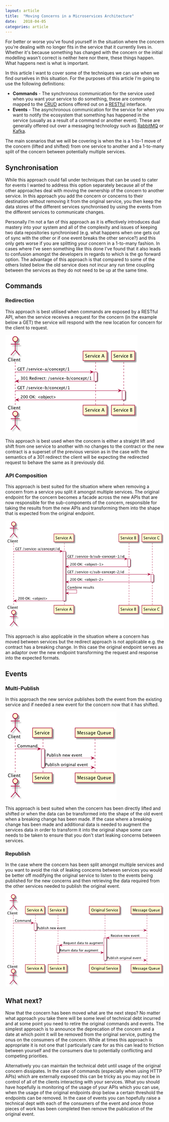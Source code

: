 ```yaml
---
layout: article
title:  "Moving Concerns in a Microservices Architecture"
date:   2018-04-05
categories: article
---
```


For better or worse you've found yourself in the situation where the concern you're dealing with no longer fits in the service that it currently lives in. Whether it's because something has changed with the concern or the initial modelling wasn't correct is neither here nor there, these things happen. What happens next is what is important.

In this article I want to cover some of the techniques we can use when we find ourselves in this situation. For the purposes of this article I'm going to use the following definitions:

* **Commands** - The synchronous communication for the service used when you want your service to do something, these are commonly mapped to the [CRUD](https://en.wikipedia.org/wiki/Create,_read,_update_and_delete) actions offered out on a [RESTful](https://en.wikipedia.org/wiki/Representational_state_transfer) interface.
* **Events** - The asynchronous communication for the service for when you want to notify the ecosystem that something has happened in the service (usually as a result of a command or another event). These are generally offered out over a messaging technology such as [RabbitMQ](https://www.rabbitmq.com/) or [Kafka](https://kafka.apache.org/).

The main scenarios that we will be covering is when the is a 1-to-1 move of the concern (lifted and shifted) from one service to another and a 1-to-many split of the concern between potentially multiple services.

## Synchronisation

While this approach could fall under techniques that can be used to cater for events I wanted to address this option separately because all of the other approaches deal with moving the ownership of the concern to another service. In this approach you add the concern or concerns to their destination without removing it from the original service, you then keep the data stores of the different services synchronised by using the events from the different services to communicate changes.

Personally I’m not a fan of this approach as it is effectively introduces dual mastery into your system and all of the complexity and issues of keeping two data repositories synchronised (e.g. what happens when one gets out of sync with the other or if one event breaks the other service?) and this only gets worse if you are splitting your concern in a 1-to-many fashion. In cases where I’ve seen something like this done I’ve found that it also leads to confusion amongst the developers in regards to which is the go forward option. The advantage of this approach is that compared to some of the others listed below the old service does not incur any run time coupling between the services as they do not need to be up at the same time.

## Commands
### Redirection

This approach is best utilised when commands are exposed by a RESTful API, when the service receives a request for the concern (in the example below a GET) the service will respond with the new location for concern for the client to request.

![](/images/moving-concerns-in-a-microservices-architecture/command-redirect.png)

This approach is best used when the concern is either a straight lift and shift from one service to another with no changes to the contract or the new contract is a superset of the previous version as in the case with the semantics of a 301 redirect the client will be expecting the redirected request to behave the same as it previously did.

### API Composition

This approach is best suited for the situation where when removing a concern from a service you split it amongst multiple services. The original endpoint for the concern becomes a facade across the new APIs that are now responsible for the sub-components of the concern, responsible for taking the results from the new APIs and transforming them into the shape that is expected from the original endpoint.

![](/images/moving-concerns-in-a-microservices-architecture/command-composition.png)

This approach is also applicable in the situation where a concern has moved between services but the redirect approach is not applicable e.g. the contract has a breaking change. In this case the original endpoint serves as an adaptor over the new endpoint transforming the request and response into the expected formats.

## Events
### Multi-Publish

In this approach the new service publishes both the event from the existing service and if needed a new event for the concern now that it has shifted.

![](/images/moving-concerns-in-a-microservices-architecture/event-multipublish.png)

This approach is best suited when the concern has been directly lifted and shifted or when the data can be transformed into the shape of the old event when a breaking change has been made. If the case where a breaking change has been made and additional data is needed to augment the services data in order to transform it into the original shape some care needs to be taken to ensure that you don't start leaking concerns between services.

### Republish

In the case where the concern has been split amongst multiple services and you want to avoid the risk of leaking concerns between services you would be better off modifying the original service to listen to the events being published for the new concerns and then retrieving the data required from the other services needed to publish the original event.

![](/images/moving-concerns-in-a-microservices-architecture/event-republish.png)

## What next?

Now that the concern has been moved what are the next steps? No matter what approach you take there will be some level of technical debt incurred and at some point you need to retire the original commands and events. The simplest approach is to announce the deprecation of the concern and a date at which point it will be removed from the original service, putting the onus on the consumers of the concern. While at times this approach is appropriate it is not one that I particularly care for as this can lead to friction between yourself and the consumers due to potentially conflicting and competing priorities.

Alternatively you can maintain the technical debt until usage of the original concern dissipates. In the case of commands (especially when using HTTP APIs) which are externally exposed this can be tricky as you may not be in control of all of the clients interacting with your services. What you should have hopefully is monitoring of the usage of your APIs which you can use, when the usage of the original endpoints drop below a certain threshold the endpoints can be removed. In the case of events you can hopefully raise a technical dept with each of the consumers of the event and once those pieces of work has been completed then remove the publication of the original event.
